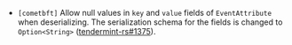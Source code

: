 - `[cometbft]` Allow null values in `key` and `value` fields of
  `EventAttribute` when deserializing. The serialization schema for the fields
  is changed to `Option<String>`
  ([tendermint-rs#1375](https://github.com/informalsystems/tendermint-rs/issues/1375)).
